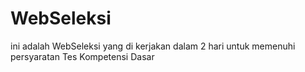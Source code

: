 # WebSeleksi
ini adalah WebSeleksi yang di kerjakan dalam 2 hari untuk memenuhi persyaratan Tes Kompetensi Dasar
